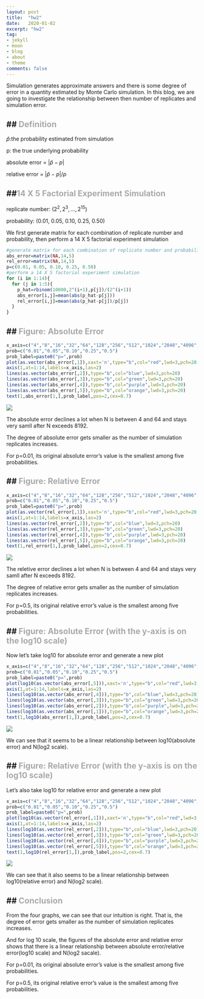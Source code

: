 ```yaml
---
layout: post
title:  "hw2"
date:   2020-01-02
excerpt: "hw2"
tag:
- jekyll 
- moon
- blog
- about
- theme
comments: false
---
```


Simulation generates approximate answers and there is some degree of
error in a quantity estimated by Monte Carlo simulation. In this blog,
we are going to investigate the relationship between then number of
replicates and simulation error.

##<font color="darkgrey"> Definition </font>
------------------------------------------

*p̂*:the probability estimated from simulation

p: the true underlying probability

absolute error = \|*p̂* − *p*\|

relative error = \|*p̂* − *p*\|/*p*

##<font color="darkgrey">14 X 5 Factorial Experiment Simulation</font>
--------------------------------------------------------------------

replicate number: (2<sup>2</sup>, 2<sup>3</sup>, …, 2<sup>15</sup>)

probability: (0.01, 0.05, 0.10, 0.25, 0.50)

We first generate matrix for each combination of replicate number and
probability, then perform a 14 X 5 factorial experiment simulation

``` r
#generate matrix for each combination of replicate number and probability
abs_error=matrix(NA,14,5)
rel_error=matrix(NA,14,5)
p=c(0.01, 0.05, 0.10, 0.25, 0.50)
#perform a 14 X 5 factorial experiment simulation
for (i in 1:14){
  for (j in 1:5){
    p_hat=rbinom(10000,2^(i+1),p[j])/(2^(i+1))
    abs_error[i,j]=mean(abs(p_hat-p[j]))
    rel_error[i,j]=mean(abs(p_hat-p[j])/p[j])
  }
}
```

##<font color="darkgrey"> Figure: Absolute Error </font>
------------------------------------------------------

``` r
x_axis=c("4","8","16","32","64","128","256","512","1024","2048","4096","8192","16384","32768")
prob=c("0.01","0.05","0.10","0.25","0.5")
prob_label=paste0("p=",prob)
plot(as.vector(abs_error[,1]),xaxt='n',type="b",col="red",lwd=3,pch=20,xlim=c(0,14),ylim=c(0,0.2),xlab="N(log2 scale)",ylab="Absolute Error")
axis(1,at=1:14,labels=x_axis,las=2)
lines(as.vector(abs_error[,2]),type="b",col="blue",lwd=3,pch=20)
lines(as.vector(abs_error[,3]),type="b",col="green",lwd=3,pch=20)
lines(as.vector(abs_error[,4]),type="b",col="purple",lwd=3,pch=20)
lines(as.vector(abs_error[,5]),type="b",col="orange",lwd=3,pch=20)
text(1,abs_error[1,],prob_label,pos=2,cex=0.7)
```

![](hw2_files/figure-markdown_github/unnamed-chunk-3-1.png)

The absolute error declines a lot when N is between 4 and 64 and stays
very samll after N exceeds 8192.

The degree of absolute error gets smaller as the number of simulation
replicates increases.

For p=0.01, its original absolute error’s value is the smallest among
five probabilities.

##<font color="darkgrey"> Figure: Relative Error </font>
------------------------------------------------------

``` r
x_axis=c("4","8","16","32","64","128","256","512","1024","2048","4096","8192","16384","32768")
prob=c("0.01","0.05","0.10","0.25","0.5")
prob_label=paste0("p=",prob)
plot(as.vector(rel_error[,1]),xaxt='n',type="b",col="red",lwd=3,pch=20,xlim=c(0,14),ylim=c(0,2),xlab="N(log2 scale)",ylab="Relative Error")
axis(1,at=1:14,labels=x_axis,las=2)
lines(as.vector(rel_error[,2]),type="b",col="blue",lwd=3,pch=20)
lines(as.vector(rel_error[,3]),type="b",col="green",lwd=3,pch=20)
lines(as.vector(rel_error[,4]),type="b",col="purple",lwd=3,pch=20)
lines(as.vector(rel_error[,5]),type="b",col="orange",lwd=3,pch=20)
text(1,rel_error[1,],prob_label,pos=2,cex=0.7)
```

![](hw2_files/figure-markdown_github/unnamed-chunk-4-1.png)

The reletive error declines a lot when N is between 4 and 64 and stays
very samll after N exceeds 8192.

The degree of relative error gets smaller as the number of simulation
replicates increases.

For p=0.5, its original relative error’s value is the smallest among
five probabilities.

##<font color="darkgrey"> Figure: Absolute Error (with the y-axis is on the log10 scale) </font>
----------------------------------------------------------------------------------------------

Now let’s take log10 for absolute error and generate a new plot

``` r
x_axis=c("4","8","16","32","64","128","256","512","1024","2048","4096","8192","16384","32768")
prob=c("0.01","0.05","0.10","0.25","0.5")
prob_label=paste0("p=",prob)
plot(log10(as.vector(abs_error[,5])),xaxt='n',type="b",col="red",lwd=3,pch=20,xlim=c(0,14),ylim=c(-3.5,-0.5),xlab="N(log2 scale)",ylab="log10(Absolute Error)")
axis(1,at=1:14,labels=x_axis,las=2)
lines(log10(as.vector(abs_error[,4])),type="b",col="blue",lwd=3,pch=20)
lines(log10(as.vector(abs_error[,3])),type="b",col="green",lwd=3,pch=20)
lines(log10(as.vector(abs_error[,2])),type="b",col="purple",lwd=3,pch=20)
lines(log10(as.vector(abs_error[,1])),type="b",col="orange",lwd=3,pch=20)
text(1,log10(abs_error[1,]),prob_label,pos=2,cex=0.7)
```

![](hw2_files/figure-markdown_github/unnamed-chunk-5-1.png)

We can see that it seems to be a linear relationship between
log10(absolute error) and N(log2 scale).

##<font color="darkgrey"> Figure: Relative Error (with the y-axis is on the log10 scale) </font>
----------------------------------------------------------------------------------------------

Let’s also take log10 for relative error and generate a new plot

``` r
x_axis=c("4","8","16","32","64","128","256","512","1024","2048","4096","8192","16384","32768")
prob=c("0.01","0.05","0.10","0.25","0.5")
prob_label=paste0("p=",prob)
plot(log10(as.vector(rel_error[,1])),xaxt='n',type="b",col="red",lwd=3,pch=20,xlim=c(0,14),ylim=c(-2.5,0.5),xlab="N(log2 scale)",ylab="log10(Relative Error)")
axis(1,at=1:14,labels=x_axis,las=2)
lines(log10(as.vector(rel_error[,2])),type="b",col="blue",lwd=3,pch=20)
lines(log10(as.vector(rel_error[,3])),type="b",col="green",lwd=3,pch=20)
lines(log10(as.vector(rel_error[,4])),type="b",col="purple",lwd=3,pch=20)
lines(log10(as.vector(rel_error[,5])),type="b",col="orange",lwd=3,pch=20)
text(1,log10(rel_error[1,]),prob_label,pos=2,cex=0.7)
```

![](hw2_files/figure-markdown_github/unnamed-chunk-6-1.png)

We can see that it also seems to be a linear relationship between
log10(relative error) and N(log2 scale).

##<font color="darkgrey"> Conclusion </font>
------------------------------------------

From the four graphs, we can see that our intuition is right. That is,
the degree of error gets smaller as the number of simulation replicates
increases.

And for log 10 scale, the figures of the absolute error and relative
error shows that there is a linear relationship between absolute
error/relative error(log10 scale) and N(log2 sacale).

For p=0.01, its original absolute error’s value is the smallest among
five probabilities.

For p=0.5, its original relative error’s value is the smallest among
five probabilities.
